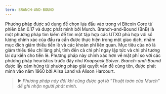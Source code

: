 ```yaml
---
term: BRANCH-AND-BOUND
---
```


Phương pháp được sử dụng để chọn lựa đầu vào trong ví Bitcoin Core từ phiên bản 0.17 và được phát minh bởi Murch. Branch-and-Bound (BnB) là một phương pháp tìm kiếm để tìm một tập hợp các UTXO phù hợp với số lượng chính xác của đầu ra cần được thực hiện trong một giao dịch, nhằm mục đích giảm thiểu tiền lẻ và các khoản phí liên quan. Mục tiêu của nó là giảm thiểu tiêu chí lãng phí, tính đến cả chi phí ngay lập tức và chi phí tương lai dự kiến cho tiền lẻ. Phương pháp này chính xác hơn về mặt phí so với các phương pháp heuristics trước đây như *Knapsack Solver*. *Branch-and-Bound* được lấy cảm hứng từ phương pháp giải quyết vấn đề cùng tên, được phát minh vào năm 1960 bởi Ailsa Land và Alison Harcourt.

> ► *Phương pháp này đôi khi cũng được gọi là "Thuật toán của Murch" để ghi nhận người phát minh.*